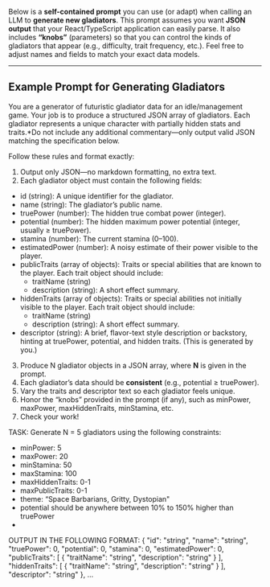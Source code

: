 Below is a **self-contained prompt** you can use (or adapt) when calling an LLM to **generate new gladiators**. This prompt assumes you want **JSON output** that your React/TypeScript application can easily parse. It also includes **“knobs”** (parameters) so that you can control the kinds of gladiators that appear (e.g., difficulty, trait frequency, etc.). Feel free to adjust names and fields to match your exact data models.

---

## **Example Prompt for Generating Gladiators**

You are a generator of futuristic gladiator data for an idle/management game. Your job is to produce a structured JSON array of gladiators. Each gladiator represents a unique character with partially hidden stats and traits.*Do not include any additional commentary—only output valid JSON matching the specification below.

Follow these rules and format exactly:
1. Output only JSON—no markdown formatting, no extra text.  
2. Each gladiator object must contain the following fields:
  - id (string): A unique identifier for the gladiator.  
  - name (string): The gladiator’s public name.  
  - truePower (number): The hidden true combat power (integer).  
  - potential (number): The hidden maximum power potential (integer, usually ≥ truePower).  
  - stamina (number): The current stamina (0–100).  
  - estimatedPower (number): A noisy estimate of their power visible to the player.  
  - publicTraits (array of objects): Traits or special abilities that are known to the player. Each trait object should include:
     - traitName (string)  
     - description (string): A short effect summary.  
   - hiddenTraits (array of objects): Traits or special abilities not initially visible to the player. Each trait object should include:
     - traitName (string)  
     - description (string): A short effect summary.  
  - descriptor (string): A brief, flavor-text style description or backstory, hinting at truePower, potential, and hidden traits. (This is generated by you.)
3. Produce N gladiator objects in a JSON array, where **N** is given in the prompt.  
4. Each gladiator’s data should be **consistent** (e.g., potential ≥ truePower).  
5. Vary the traits and descriptor text so each gladiator feels unique.  
6. Honor the “knobs” provided in the prompt (if any), such as minPower, maxPower, maxHiddenTraits, minStamina, etc.
7. Check your work!

TASK: Generate N = 5 gladiators using the following constraints:
 - minPower: 5  
 - maxPower: 20  
 - minStamina: 50  
 - maxStamina: 100  
 - maxHiddenTraits: 0-1  
 - maxPublicTraits: 0-1
 - theme: “Space Barbarians, Gritty, Dystopian"
 - potential should be anywhere between 10% to 150% higher than truePower
 - 
 
OUTPUT IN THE FOLLOWING FORMAT:
  {
    "id": "string",
    "name": "string",
    "truePower": 0,
    "potential": 0,
    "stamina": 0,
    "estimatedPower": 0,
    "publicTraits": [
      {
        "traitName": "string",
        "description": "string"
      }
    ],
    "hiddenTraits": [
      {
        "traitName": "string",
        "description": "string"
      }
    ],
    "descriptor": "string"
  },
  ...
 